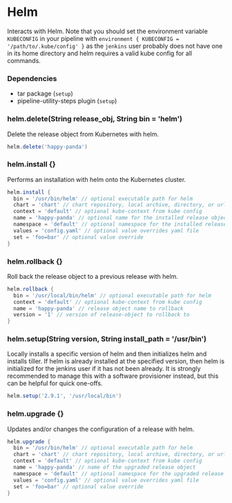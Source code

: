 # Helm

Interacts with Helm. Note that you should set the environment variable `KUBECONFIG` in your pipeline with `environment { KUBECONFIG = '/path/to/.kube/config' }` as the `jenkins` user probably does not have one in its home directory and helm requires a valid kube config for all commands.

### Dependencies

- tar package (`setup`)
- pipeline-utility-steps plugin (`setup`)

### helm.delete(String release_obj, String bin = 'helm')
Delete the release object from Kubernetes with helm.

```groovy
helm.delete('happy-panda')
```

### helm.install {}
Performs an installation with helm onto the Kubernetes cluster.

```groovy
helm.install {
  bin = '/usr/bin/helm' // optional executable path for helm
  chart = 'chart' // chart repository, local archive, directory, or url to install
  context = 'default' // optional kube-context from kube config
  name = 'happy-panda' // optional name for the installed release object
  namespace = 'default' // optional namespace for the installed release object
  values = 'config.yaml' // optional value overrides yaml file
  set = 'foo=bar' // optional value override
}
```

### helm.rollback {}
Roll back the release object to a previous release with helm.

```groovy
helm.rollback {
  bin = '/usr/local/bin/helm' // optional executable path for helm
  context = 'default' // optional kube-context from kube config
  name = 'happy-panda' // release object name to rollback
  version = '1' // version of release-object to rollback to
}
```

### helm.setup(String version, String install_path = '/usr/bin')
Locally installs a specific version of helm and then initializes helm and installs tiller. If helm is already installed at the specified version, then helm is initialized for the jenkins user if it has not been already. It is strongly recommended to manage this with a software provisioner instead, but this can be helpful for quick one-offs.

```groovy
helm.setup('2.9.1', '/usr/local/bin')
```

### helm.upgrade {}
Updates and/or changes the configuration of a release with helm.

```groovy
helm.upgrade {
  bin = '/usr/bin/helm' // optional executable path for helm
  chart = 'chart' // chart repository, local archive, directory, or url to upgrade
  context = 'default' // optional kube-context from kube config
  name = 'happy-panda' // name of the upgraded release object
  namespace = 'default' // optional namespace for the upgraded release object
  values = 'config.yaml' // optional value overrides yaml file
  set = 'foo=bar' // optional value override
}
```

